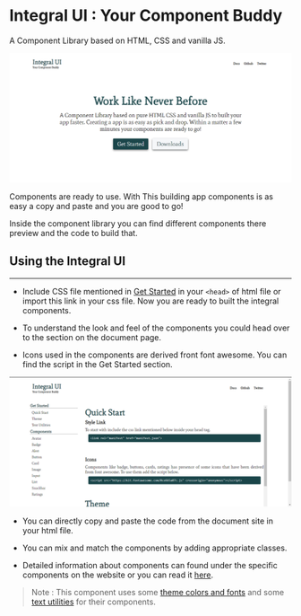 # Integral UI : Your Component Buddy

A Component Library based on HTML, CSS and vanilla JS.

![This is an image](Images\Landing-page.png)

Components are ready to use. With This building app components is as easy a copy and paste and you are good to go!

Inside the component library you can find different components there preview and the code to build that.


## Using the Integral UI
---

- Include CSS file mentioned in [Get Started](docs.html) in your `<head>` of html file or import this link in your css file. Now you are ready to built the integral components.

- To understand the look and feel of the components you could head over to the section on the document page.

- Icons used in the components are derived front font awesome. You can find the script in the Get Started section.

![This is an image](Images\Get-started.png)

- You can directly copy and paste the code from the document site in your html file.

- You can mix and match the components by adding appropriate classes.

- Detailed information about components can found under the specific components on the website or you can read it [here]().

>Note : This component uses some [theme colors and fonts]() and some [text utilities]() for their components.